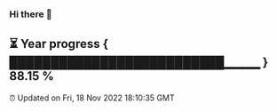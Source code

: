 ### Hi there 👋
⏳ Year progress { ██████████████████████████▁▁▁▁ } 88.15 %
---
⏰ Updated on Fri, 18 Nov 2022 18:10:35 GMT

